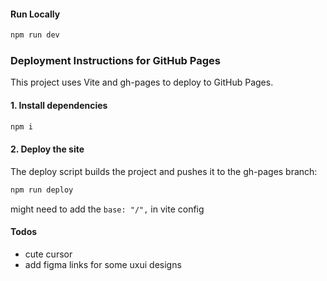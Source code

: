 #### Run Locally

```bash
npm run dev
```

### Deployment Instructions for GitHub Pages

This project uses Vite and gh-pages to deploy to GitHub Pages.

#### 1. Install dependencies

```bash
npm i
```

#### 2. Deploy the site

The deploy script builds the project and pushes it to the gh-pages branch:

```bash
npm run deploy
```

might need to add the `base: "/",` in vite config

#### Todos

- cute cursor
- add figma links for some uxui designs

